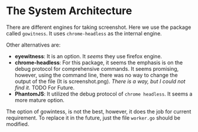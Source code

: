 # The System Architecture

There are different engines for taking screenshot. 
Here we use the package called `gowitness`. 
It uses `chrome-headless` as the internal engine. 

Other alternatives are:
- **eyewitness**: It is an option. It _seems_ they use firefox engine.  
- **chrome-headless**: For this package, it seems the emphasis is on the debug protocol for comprehensive commands. 
It seems promising, however, using the command line, there was no way to change the output of the file (It is screenshot.png). _There is a way, but I could not find it._ TODO For Future.   
- **PhantomJS**: It utilized the debug protocol of `chrome headless`. It seems a more mature option.

The option of gowintess, is not the best, however, it does the job for current requirement. 
To replace it in the future, just the file `worker.go` should be modified. 

